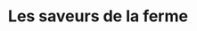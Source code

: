 ---
title: "Les saveurs de la ferme"
url: /chatillon-le-duc/les-saveurs-de-la-ferme/
shop: Supermarkt
---